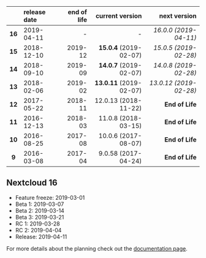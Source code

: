

|        | release date      | end of life      | current version          | next version
|:------:|:------------------|-----------------:|-------------------------:|---------------------------:
| **16** | 2019-04-11        | *-*              | *-*                      | *16.0.0 (2019-04-11)*
| **15** | 2018-12-10        | 2019-12          | **15.0.4** (2019-02-07)  | *15.0.5 (2019-02-28)*
| **14** | 2018-09-10        | 2019-09          | **14.0.7** (2019-02-07)  | *14.0.8 (2019-02-28)*
| **13** | 2018-02-06        | 2019-02          | **13.0.11** (2019-02-07) | *13.0.12 (2019-02-28)*
| **12** | 2017-05-22        | 2018-11          | 12.0.13 (2018-11-22)     | **End of Life**
| **11** | 2016-12-13        | 2018-03          | 11.0.8 (2018-03-15)      | **End of Life**
| **10** | 2016-08-25        | 2017-08          | 10.0.6 (2017-08-07)      | **End of Life**
|  **9** | 2016-03-08        | 2017-04          | 9.0.58 (2017-04-24)      | **End of Life**
 
## Nextcloud 16

* Feature freeze: 2019-03-01
* Beta 1: 2019-03-07
* Beta 2: 2019-03-14
* Beta 3: 2019-03-21
* RC 1: 2019-03-28
* RC 2: 2019-04-04
* Release: 2019-04-11


For more details about the planning check out the [documentation page](https://docs.nextcloud.com/server/stable/admin_manual/release_schedule.html).
